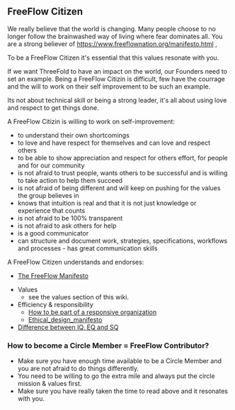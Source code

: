 
## FreeFlow Citizen

We really believe that the world is changing. Many people choose to no longer follow the brainwashed way of living where fear dominates all. 
You are a strong believer of https://www.freeflownation.org/manifesto.html , 

To be a FreeFlow Citizen it's essential that this values resonate with you.

If we want ThreeFold to have an impact on the world, our Founders need to set an example. Being a FreeFlow Citizin is difficult, few have the courrage and the will to work on their self improvement to be such an example.

Its not about technical skill or being a strong leader, it's all about using love and respect to get things done.

A FreeFlow Citizin is willing to work on self-improvement:

- to understand their own shortcomings
- to love and have respect for themselves and can love and respect others
- to be able to show appreciation and respect for others effort, for people and for our community
- is not afraid to trust people, wants others to be successful and is willing to take action to help them succeed
- is not afraid of being different and will keep on pushing for the values the group believes in
- knows that intuition is real and that it is not just knowledge or experience that counts
- is not afraid to be 100% transparent
- is not afraid to ask others for help
- is a good communicator
- can structure and document work, strategies, specifications, workflows and processes - has great communication skills

A FreeFlow Citizen understands and endorses:

* [The FreeFlow Manifesto](https://www.freeflownation.org/manifesto.html) 
- Values
    - see the values section of this wiki.
- Efficiency & responsibility
    - [How to be part of a responsive organization](responsive_org_manifesto.md)
    - [Ethical_design_manifesto](ethical_design_manifesto.md)
- [Difference between IQ, EQ and SQ](iq_eq_sq.md)

### How to become a Circle Member = FreeFlow Contributor?

- Make sure you have enough time available to be a Circle Member and you are not afraid to do things differently.
- You need to be willing to go the extra mile and always put the circle mission & values first.
- Make sure you have really taken the time to read above and it resonates with you.
